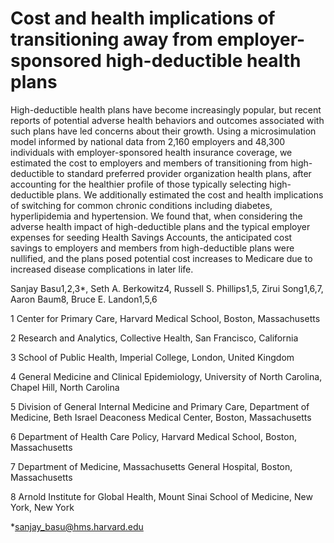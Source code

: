 # Cost and health implications of transitioning away from employer-sponsored high-deductible health plans 

High-deductible health plans have become increasingly popular, but recent reports of potential adverse health behaviors and outcomes associated with such plans have led concerns about their growth. Using a microsimulation model informed by national data from 2,160 employers and 48,300 individuals with employer-sponsored health insurance coverage, we estimated the cost to employers and members of transitioning from high-deductible to standard preferred provider organization health plans, after accounting for the healthier profile of those typically selecting high-deductible plans. We additionally estimated the cost and health implications of switching for common chronic conditions including diabetes, hyperlipidemia and hypertension. We found that, when considering the adverse health impact of high-deductible plans and the typical employer expenses for seeding Health Savings Accounts, the anticipated cost savings to employers and members from high-deductible plans were nullified, and the plans posed potential cost increases to Medicare due to increased disease complications in later life.


Sanjay Basu1,2,3*, Seth A. Berkowitz4, Russell S. Phillips1,5, Zirui Song1,6,7, Aaron Baum8,  Bruce E. Landon1,5,6

1 Center for Primary Care, Harvard Medical School, Boston, Massachusetts

2 Research and Analytics, Collective Health, San Francisco, California

3 School of Public Health, Imperial College, London, United Kingdom

4 General Medicine and Clinical Epidemiology, University of North Carolina, Chapel Hill, North Carolina

5 Division of General Internal Medicine and Primary Care, Department of Medicine, Beth Israel Deaconess Medical Center, Boston, Massachusetts

6 Department of Health Care Policy, Harvard Medical School, Boston, Massachusetts

7 Department of Medicine, Massachusetts General Hospital, Boston, Massachusetts

8 Arnold Institute for Global Health, Mount Sinai School of Medicine, New York, New York


*sanjay_basu@hms.harvard.edu
